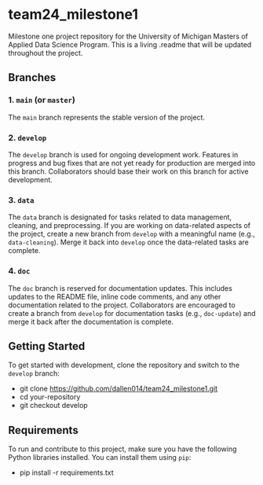 # team24_milestone1
Milestone one project repository for the University of Michigan Masters of Applied Data Science Program. This is a living .readme that will be updated throughout the project.

## Branches

### 1. `main` (or `master`)

The `main` branch represents the stable version of the project.

### 2. `develop`

The `develop` branch is used for ongoing development work. Features in progress and bug fixes that are not yet ready for production are merged into this branch. Collaborators should base their work on this branch for active development.

### 3. `data`

The `data` branch is designated for tasks related to data management, cleaning, and preprocessing. If you are working on data-related aspects of the project, create a new branch from `develop` with a meaningful name (e.g., `data-cleaning`). Merge it back into `develop` once the data-related tasks are complete.

### 4. `doc`

The `doc` branch is reserved for documentation updates. This includes updates to the README file, inline code comments, and any other documentation related to the project. Collaborators are encouraged to create a branch from `develop` for documentation tasks (e.g., `doc-update`) and merge it back after the documentation is complete.

## Getting Started

To get started with development, clone the repository and switch to the `develop` branch:
- git clone https://github.com/dallen014/team24_milestone1.git
- cd your-repository
- git checkout develop

## Requirements

To run and contribute to this project, make sure you have the following Python libraries installed. You can install them using `pip`:
- pip install -r requirements.txt

